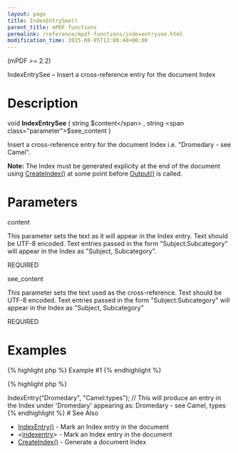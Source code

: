 ```yaml
---
layout: page
title: IndexEntrySee()
parent_title: mPDF functions
permalink: /reference/mpdf-functions/indexentrysee.html
modification_time: 2015-08-05T12:00:48+00:00
---
```


(mPDF &gt;= 2.2)

IndexEntrySee – Insert a cross-reference entry for the document Index

# Description

void <b>IndexEntrySee</b> ( string <span class="parameter">$content</span> , string <span class="parameter">$see_content</span> )

Insert a cross-reference entry for the document Index i.e. "Dromedary - see Camel".

<div class="alert alert-info" role="alert"><strong>Note:</strong> The Index must be generated explicity at the end of the document using <a href="{{ "/reference/mpdf-functions/tocpagebreak.html" | prepend: site.baseurl }}">CreateIndex()</a> at some point before <a href="{{ "/reference/mpdf-functions/output.html" | prepend: site.baseurl }}">Output()</a> is called.</div>

# Parameters

<span class="parameter">content</span>

This parameter sets the text as it will appear in the Index entry. Text should be UTF-8 encoded. Text entries passed in the form "Subject:Subcategory" will appear in the Index as "Subject, Subcategory".

<span class="smallblock">REQUIRED</span>

<span class="parameter">see_content</span>

This parameter sets the text used as the cross-reference. Text should be UTF-8 encoded. Text entries passed in the form "Subject:Subcategory" will appear in the Index as "Subject, Subcategory"

<span class="smallblock">REQUIRED</span>

# Examples

{% highlight php %}
Example #1
{% endhighlight %}

{% highlight php %}
<?php

$mpdf->IndexEntry("Dromedary", "Camel:types");

// This will produce an entry in the Index under 'Dromedary' appearing as:

Dromedary - see Camel, types
{% endhighlight %}

# See Also

<ul>
<li class="manual_boxlist"><a href="{{ "/reference/mpdf-functions/indexentry.html" | prepend: site.baseurl }}">IndexEntry()</a> - Mark an Index entry in the document</li>
<li class="manual_boxlist">&lt;<a href="{{ "/reference/html-control-tags/tocentry.html" | prepend: site.baseurl }}">indexentry</a>&gt; - Mark an Index entry in the document</li>
<li class="manual_boxlist"><a href="{{ "/reference/mpdf-functions/tocpagebreak.html" | prepend: site.baseurl }}">CreateIndex()</a> - Generate a document Index</li>
</ul>
